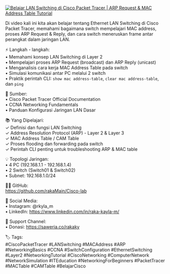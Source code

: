 <p align="left">
  <a href="https://youtu.be/ntEimRS5A3o?si=JK27Dei8mZWxx997">
    <img src="https://ytcards.demolab.com/?id=ntEimRS5A3o&title=Belajar+LAN+Switching+di+Cisco+Packet+Tracer+%7C+ARP+Request+%26+MAC+Address+Table+Tutorial&lang=en&background_color=%230d1117&title_color=%23ffffff&stats_color=%23dedede&max_title_lines=1&width=350&border_radius=8" alt="Belajar LAN Switching di Cisco Packet Tracer | ARP Request & MAC Address Table Tutorial" />
  </a>
</p>

Di video kali ini kita akan belajar tentang Ethernet LAN Switching di Cisco Packet Tracer, memahami bagaimana switch mempelajari MAC address, proses ARP Request & Reply, dan cara switch meneruskan frame antar perangkat dalam jaringan LAN.

⚡ Langkah - langkah:  
• Memahami konsep LAN Switching di Layer 2  
• Mempelajari proses ARP Request (broadcast) dan ARP Reply (unicast)  
• Menganalisis cara kerja MAC Address Table pada switch  
• Simulasi komunikasi antar PC melalui 2 switch  
• Praktik perintah CLI: `show mac address-table`, `clear mac address-table`, dan `ping`

🔗 Sumber:  
• Cisco Packet Tracer Official Documentation  
• CCNA Networking Fundamentals  
• Panduan Konfigurasi Jaringan LAN Dasar

📚 Yang Dipelajari:  
✓ Definisi dan fungsi LAN Switching  
✓ Address Resolution Protocol (ARP) - Layer 2 & Layer 3  
✓ MAC Address Table / CAM Table  
✓ Proses flooding dan forwarding pada switch  
✓ Perintah CLI penting untuk troubleshooting ARP & MAC table

💡 Topologi Jaringan:  
• 4 PC (192.168.1.1 - 192.168.1.4)  
• 2 Switch (Switch01 & Switch02)  
• Subnet: 192.168.1.0/24

🐱‍👤 GitHub:  
https://github.com/rakaMain/Cisco-lab

📱 Social Media:  
• Instagram: @rkyla_m  
• LinkedIn: https://www.linkedin.com/in/raka-kayla-m/

💝 Support Channel:  
• Donasi: https://saweria.co/rakaky

🏷️ Tags:  
#CiscoPacketTracer #LANSwitching #MACAddress #ARP #NetworkingBasics #CCNA #SwitchConfiguration #EthernetSwitching #Layer2 #NetworkingTutorial #CiscoNetworking #ComputerNetwork #NetworkSimulation #ITEducation #NetworkingForBeginners #PacketTracer #MACTable #CAMTable #BelajarCisco
